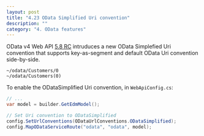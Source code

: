 ```yaml
---
layout: post
title: "4.23 OData Simplified Uri convention"
description: ""
category: "4. OData features"
---
```


OData v4 Web API [5.8 RC](https://www.nuget.org/packages/Microsoft.AspNet.OData/5.8.0-rc) 
intruduces a new OData Simplefied Uri convention that supports key-as-segment and default OData Uri convention side-by-side.

```Text
~/odata/Customers/0
~/odata/Customers(0)
```

To enable the ODataSimplified Uri convention, in `WebApiConfig.cs`:
```C#
// ...
var model = builder.GetEdmModel();

// Set Uri convention to ODataSimplified
config.SetUrlConventions(ODataUrlConventions.ODataSimplified);
config.MapODataServiceRoute("odata", "odata", model);
```
